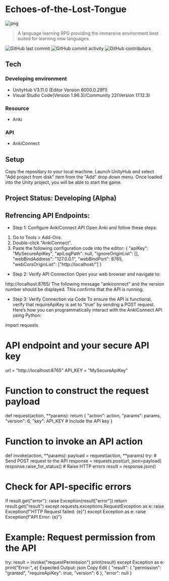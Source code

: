 # Echoes-of-the-Lost-Tongue
 ![png](https://github.com/user-attachments/assets/9e8a4c47-b21e-418d-b217-fa14a5386ece)

> A language learning RPG providing the immersive environment best suited for learning new languages.

![GitHub last commit](https://img.shields.io/github/last-commit/MarCrafting/Echoes-of-the-Lost-Tongue)
![GitHub commit activity](https://img.shields.io/github/commit-activity/w/marcrafting/echoes-of-the-lost-tongue)
![GitHub contributors](https://img.shields.io/github/contributors/marcrafting/echoes-of-the-lost-tongue)

## Tech
### Developing environment
* UnityHub V3.11.0 (Editor Version 6000.0.29f1)
* Visual Studio Code(Version 1.96.3)/Community 22(Version 17.12.3)
### Resource
* Anki
### API
* AnkiConnect

## Setup
Copy the repository to your local machine.
Launch UnityHub and select "Add project from disk" item from the "Add" drop down menu.
Once loaded into the Unity project, you will be able to start the game.

## Project Status: Developing (Alpha)

## Refrencing API Endpoints:
- Step 1: Configure AnkiConnect API
Open Anki and follow these steps:

1. Go to Tools > Add-Ons.
2. Double-click "AnkiConnect".
3. Paste the following configuration code into the editor:
{
    "apiKey": "MySecureApiKey",
    "apiLogPath": null,
    "ignoreOriginList": [],
    "webBindAddress": "127.0.0.1",
    "webBindPort": 8765,
    "webCorsOriginList": ["http://localhost/"]
}

- Step 2: Verify API Connection
Open your web browser and navigate to:

http://localhost:8765/
The following message "ankiconnect" and the version number should be displayed. This confirms that the API is running.

- Step 3: Verify Connection via Code
To ensure the API is functional, verify that requireApiKey is set to "true" by sending a POST request.
Here’s how you can programmatically interact with the AnkiConnect API using Python:

import requests

# API endpoint and your secure API key
url = "http://localhost:8765"
API_KEY = "MySecureApiKey"

# Function to construct the request payload
def request(action, **params):
    return {
        "action": action,
        "params": params,
        "version": 6,
        "key": API_KEY  # Include the API key
    }

# Function to invoke an API action
def invoke(action, **params):
    payload = request(action, **params)
    try:
        # Send POST request to the API
        response = requests.post(url, json=payload)
        response.raise_for_status()  # Raise HTTP errors
        result = response.json()

   # Check for API-specific errors
   if result.get("error"):
            raise Exception(result["error"])
        return result.get("result")
    except requests.exceptions.RequestException as e:
        raise Exception(f"HTTP Request failed: {e}")
    except Exception as e:
        raise Exception(f"API Error: {e}")

# Example: Request permission from the API
try:
    result = invoke("requestPermission")
    print(result)
except Exception as e:
    print("Error:", e)
Expected Output:
json
Copy
Edit
{
    "result": {
        "permission": "granted",
        "requireApiKey": true,
        "version": 6
    },
    "error": null
}
